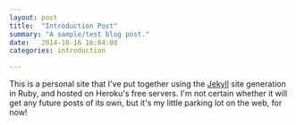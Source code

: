 ```yaml
---
layout: post
title:  "Introduction Post"
summary: "A sample/test blog post."
date:   2014-10-16 16:04:00
categories: introduction

---
```


This is a personal site that I've put together using the [Jekyll](http://jekyllrb.com/) site generation in Ruby, and hosted on Heroku's free servers. I'm not certain whether it will get any future posts of its own, but it's my little parking lot on the web, for now!